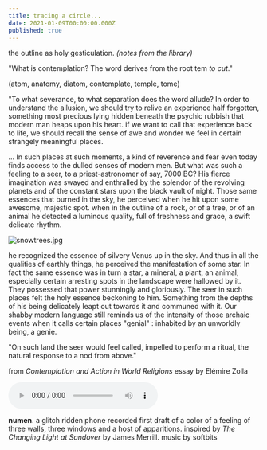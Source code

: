 ```yaml
---
title: tracing a circle...
date: 2021-01-09T00:00:00.000Z
published: true
---
```


the outline as holy gesticulation. _(notes from the library)_

"What is contemplation?
The word derives from the root tem _to cut_."  

(atom, anatomy, diatom, contemplate, temple, tome)

"To what severance, to what separation does the word allude? In order to understand the allusion, we should try to relive an experience half forgotten, something most precious lying hidden beneath the psychic rubbish that modern man heaps upon his heart. if we want to call that experience back to life, we should recall the sense of awe and wonder we feel in certain strangely meaningful places.

... In such places at such moments, a kind of reverence and fear even today finds access to the dulled senses of modern men. But what was such a feeling to a seer, to a priest-astronomer of say, 7000 BC? His fierce imagination was swayed and enthralled by the splendor of the revolving planets and of the constant stars upon the black vault of night. Those same essences that burned in the sky, he perceived when he hit upon some awesome, majestic spot. when in the outline of a rock, or of a tree, or of an animal he detected a luminous quality, full of freshness and grace, a swift delicate rhythm. 

![snowtrees.jpg]({{site.baseurl}}/images/snowtrees.jpg)

he recognized the essence of silvery Venus up in the sky. And thus in all the qualities of earthly things, he perceived the manifestation of some star. In fact the same essence was in turn a star, a mineral, a plant, an animal; especially certain arresting spots in the landscape were hallowed by it. They possessed that power stunningly and gloriously. The seer in such places felt the holy essence beckoning to him. Something from the depths of his being delicately leapt out towards it and communed with it. Our shabby modern language still reminds us of the intensity of those archaic events when it calls certain places "genial" : inhabited by an unworldly being, a genie.

"On such land the seer would feel called, impelled to perform a ritual, the natural response to a nod from above."

from _Contemplation and Action in World Religions_ essay by Elémire Zolla

<audio controls><source="/file/softbits_numen.mp3" type="audio/mpeg"></audio>

**numen**. a glitch ridden phone recorded first draft of a color of a feeling of three walls, three windows and a host of apparitions. inspired by _The Changing Light at Sandover_ by James Merrill. music by softbits
